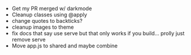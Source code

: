  - Get my PR merged w/ darkmode
 - Cleanup classes using @apply
 - change quotes to backticks?
 - cleanup images to theme
 - fix docs that say use serve but that only works if you build... prolly just remove serve
 - Move app.js to shared and maybe combine